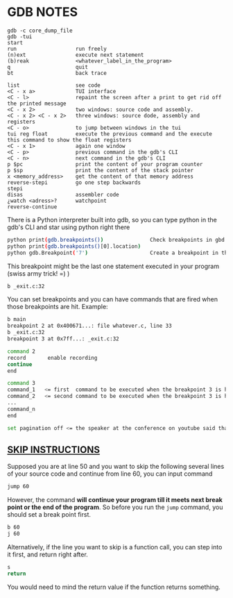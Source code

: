 # GDB NOTES

```
gdb -c core_dump_file
gdb -tui      
start
run                   run freely
(n)ext                execute next statement
(b)reak               <whatever_label_in_the_program>
q                     quit
bt                    back trace

list                  see code
<C - x a>             TUI interface
<C - l>               repaint the screen after a print to get rid off the printed message
<C - x 2>             two windows: source code and assembly.
<C - x 2> <C - x 2>   three windows: source dode, assembly and registers
<C - o>               to jump between windows in the tui
tui reg float         execute the previous command and the execute this command to show the float registers
<C - x 1>             again one window
<C - p>               previous command in the gdb's CLI
<C - n>               next command in the gdb's CLI
p $pc                 print the content of your program counter
p $sp                 print the content of the stack pointer
x <memory_address>    get the content of that memory address
reverse-stepi         go one step backwards
stepi
disas                 assembler code
¿watch <adress>?      watchpoint
reverse-continue
```

There is a Python interpreter built into gdb, so you can type python in the gdb's CLI and star using python right there

```bash
python print(gdb.breakpoints())               Check breakpoints in gbd using the built-in python
python print(gdb.breakpoints()[0].location)    
python gdb.Breakpoint('7')                    Create a breakpoint in the code using the built-in python
```

This breakpoint might be the last one statement executed in your program (swiss army trick! =)  )

```bash
b _exit.c:32
```

You can set breakpoints and you can have commands that are fired when those breakpoints are hit.
Example:

```bash
b main
breakpoint 2 at 0x400671...: file whatever.c, line 33
b _exit.c:32
breakpoint 3 at 0x7ff...: _exit.c:32

command 2
record       enable recording
continue
end

command 3
command_1   <= first  command to be executed when the breakpoint 3 is hit
command_2   <= second command to be executed when the breakpoint 3 is hit
...
command_n
end

set pagination off <= the speaker at the conference on youtube said that he turned this off because it could be annoying
```

## [SKIP INSTRUCTIONS](http://www.toptip.ca/2010/06/gdb-skip-instructions-or-lines-while.html)

Supposed you are at line 50 and you want to skip the following several lines of your source code and continue from line 60, you can input command

```bash
jump 60
```

However, the command **will continue your program till it meets next break point or the end of the program**.
So before you run the `jump` command, you should set a break point first.

```bash
b 60
j 60
```

Alternatively, if the line you want to skip is a function call, you can step into it first, and return right after.

```bash
s
return
```

You would need to mind the return value if the function returns something.
